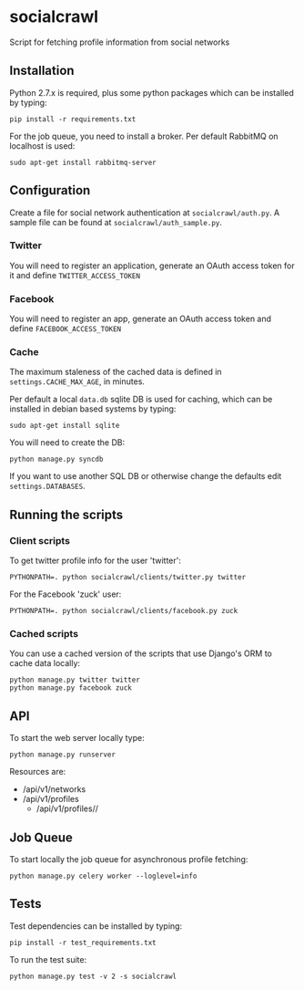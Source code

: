 socialcrawl
=========

Script for fetching profile information from social networks

## Installation

Python 2.7.x is required, plus some python packages which can be installed by typing:

    pip install -r requirements.txt

For the job queue, you need to install a broker. Per default RabbitMQ on localhost is used:

    sudo apt-get install rabbitmq-server

## Configuration

Create a file for social network authentication at `socialcrawl/auth.py`. A sample file can be
found at `socialcrawl/auth_sample.py`. 

### Twitter

You will need to register an application, generate an OAuth access token for it and define `TWITTER_ACCESS_TOKEN`

### Facebook

You will need to register an app, generate an OAuth access token and define `FACEBOOK_ACCESS_TOKEN`

### Cache

The maximum staleness of the cached data is defined in `settings.CACHE_MAX_AGE`, in minutes.

Per default a local `data.db` sqlite DB is used for caching, which can be installed in debian based systems by typing:

    sudo apt-get install sqlite

You will need to create the DB:

    python manage.py syncdb

If you want to use another SQL DB or otherwise change the defaults edit `settings.DATABASES`.

## Running the scripts

### Client scripts

To get twitter profile info for the user 'twitter':

    PYTHONPATH=. python socialcrawl/clients/twitter.py twitter

For the Facebook 'zuck' user:

    PYTHONPATH=. python socialcrawl/clients/facebook.py zuck

### Cached scripts

You can use a cached version of the scripts that use Django's ORM to cache data locally:

    python manage.py twitter twitter
    python manage.py facebook zuck

## API

To start the web server locally type:

    python manage.py runserver

Resources are:

- /api/v1/networks
- /api/v1/profiles
  - /api/v1/profiles/<network>/

## Job Queue

To start locally the job queue for asynchronous profile fetching:

    python manage.py celery worker --loglevel=info

## Tests

Test dependencies can be installed by typing:

    pip install -r test_requirements.txt

To run the test suite:

    python manage.py test -v 2 -s socialcrawl
